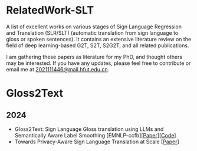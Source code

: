 # RelatedWork-SLT
A list of excellent works on various stages of Sign Language Regression and Translation (SLR/SLT) (automatic translation from sign language to gloss or spoken sentences). It contains an extensive literature review on the field of deep learning-based G2T, S2T, S2G2T, and all related publications.

I am gathering these papers as literature for my PhD, and thought others may be interested. If you have any updates, please feel free to contribute or email me at 2021111446@mail.hfut.edu.cn.


# Gloss2Text
## 2024
- Gloss2Text: Sign Language Gloss translation using LLMs and Semantically Aware Label Smoothing [EMNLP-ccfb][[Paper](https://arxiv.org/pdf/2407.01394)][[Code](https://github.com/pooyafayyaz/Gloss2Text/tree/main)]
- Towards Privacy-Aware Sign Language Translation at Scale [[Paper](https://aclanthology.org/2024.acl-long.467.pdf)]
